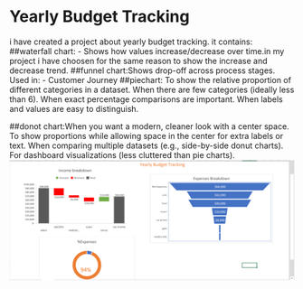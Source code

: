 # Yearly Budget Tracking
i have created a project about yearly budget tracking. it contains:
##waterfall chart: - Shows how values increase/decrease over time.in my project i have choosen for the same reason to show the increase and decrease trend.
##funnel chart:Shows drop-off across process stages. 
Used in: - Customer Journey
##piechart: To show the relative proportion of different categories in a dataset.
When there are few categories (ideally less than 6).
When exact percentage comparisons are important.
When labels and values are easy to distinguish.


##donot chart:When you want a modern, cleaner look with a center space.
To show proportions while allowing space in the center for extra labels or text.
When comparing multiple datasets (e.g., side-by-side donut charts).
For dashboard visualizations (less cluttered than pie charts).
![image alt](https://github.com/binitabudhathoki/Excel-Projects/blob/30b7f02b200a36676ffca3ec0a51be90b21e3315/chart.png)


